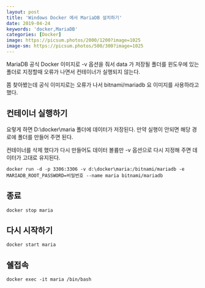```yaml
---
layout: post
title: 'Windows Docker 에서 MariaDB 설치하기'
date: 2019-04-24
keywords: 'docker,MariaDB'
categories: [Docker]
image: https://picsum.photos/2000/1200?image=1025
image-sm: https://picsum.photos/500/300?image=1025
---
```


MariaDB 공식 Docker 이미지로 -v 옵션을 줘서 data 가 저장될 폴더를 윈도우에 있는 폴더로 지정할때 오류가 나면서 컨테이너가 실행되지 않는다.

쫌 찾아봤는데 공식 이미지로는 오류가 나서 bitnami/mariadb 요 이미지를 사용하라고 했다.

## 컨테이너 실행하기

요렇게 하면 D:\docker\maria 폴더에 데이터가 저장된다. 만약 실행이 안되면 해당 경로에 폴더를 만들어 주면 된다.

컨테이너를 삭제 했다가 다시 만들어도 데이터 볼륨만 -v 옵션으로 다시 지정해 주면 데이터가 고대로 유지된다.

    docker run -d -p 3306:3306 -v d:\docker\maria:/bitnami/mariadb -e MARIADB_ROOT_PASSWORD=비밀번호 --name maria bitnami/mariadb

## 종료

    docker stop maria

## 다시 시작하기

    docker start maria

## 쉘접속

    docker exec -it maria /bin/bash
